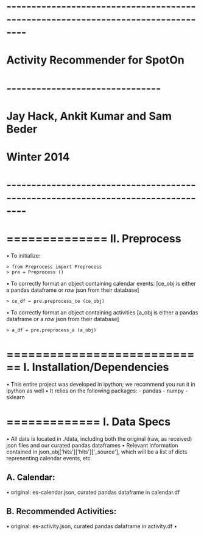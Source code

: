 # -------------------------------------------------------------------------------- #
# Activity Recommender for SpotOn
# -------------------------------
# Jay Hack, Ankit Kumar and Sam Beder
# Winter 2014
# -------------------------------------------------------------------------------- #

==============
II. Preprocess
==============
• To initialize: 

	> from Preprocess import Preprocess
	> pre = Preprocess ()

• To correctly format an object containing calendar events:
	[ce_obj is either a pandas dataframe or *raw* json from their database]
	
	> ce_df = pre.preprocess_ce (ce_obj)

• To correctly format an object containing activities
	[a_obj is either a pandas dataframe or a *raw* json from their database]

	> a_df = pre.preprocess_a (a_obj)



============================
I. Installation/Dependencies
============================
• This entire project was developed in ipython; we recommend you run it in ipython as well
• It relies on the following packages:
	- pandas
	- numpy
	- sklearn


=============
I. Data Specs
=============
• All data is located in ./data, including both the original (raw, as received) json files and our curated
pandas dataframes
• Relevant information contained in json_obj['hits']['hits']['_source'], which will be a list of dicts representing calendar events, etc.

A. Calendar:
------------
• original: es-calendar.json, curated pandas dataframe in calendar.df


B. Recommended Activities:
--------------------------
• original: es-activity.json, curated pandas dataframe in activity.df
• 
